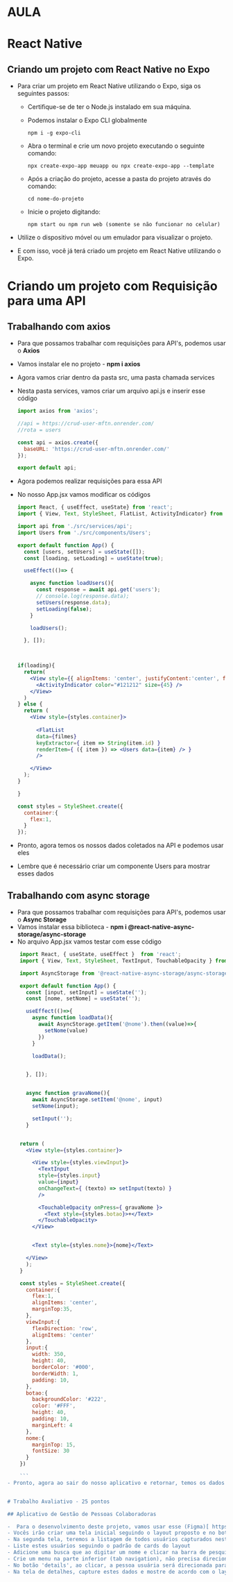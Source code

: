 # AULA

# React Native

## Criando um projeto com React Native no Expo

-  Para criar um projeto em React Native utilizando o Expo, siga os seguintes passos:
    -  Certifique-se de ter o Node.js instalado em sua máquina.
 
    -  Podemos instalar o Expo CLI globalmente

        ```
        npm i -g expo-cli
        ```
    -  Abra o terminal e crie um novo projeto executando o seguinte comando:
        
        ```
        npx create-expo-app meuapp ou npx create-expo-app --template
        ```
        
    -  Após a criação do projeto, acesse a pasta do projeto através do comando:
        
        ```
        cd nome-do-projeto
        ```
        
    -  Inicie o projeto digitando:
        
        ```
        npm start ou npm run web (somente se não funcionar no celular)
        ```
        
-  Utilize o dispositivo móvel ou um emulador para visualizar o projeto.
-  E com isso, você já terá criado um projeto em React Native utilizando o Expo.

# Criando um projeto com Requisição para uma API

## Trabalhando com axios
    
  - Para que possamos trabalhar com requisições para API's, podemos usar o **Axios**
  - Vamos instalar ele no projeto - **npm i axios**
  - Agora vamos criar dentro da pasta src, uma pasta chamada services
  - Nesta pasta services, vamos criar um arquivo api.js e inserir esse código
      
      ```jsx
      import axios from 'axios';

      //api = https://crud-user-mftn.onrender.com/
      //rota = users

      const api = axios.create({
        baseURL: 'https://crud-user-mftn.onrender.com/'
      });

      export default api;
      ```
      
  - Agora podemos realizar requisições para essa API
  - No nosso App.jsx vamos modificar os códigos

      ```jsx
      import React, { useEffect, useState} from 'react';
      import { View, Text, StyleSheet, FlatList, ActivityIndicator} from 'react-native';

      import api from './src/services/api';
      import Users from './src/components/Users';

      export default function App() {
        const [users, setUsers] = useState([]);
        const [loading, setLoading] = useState(true);

        useEffect(()=> {

          async function loadUsers(){
            const response = await api.get('users');
            // console.log(response.data);
            setUsers(response.data);
            setLoading(false);
          }

          loadUsers();

        }, []);
        


      if(loading){
        return(
          <View style={{ alignItems: 'center', justifyContent:'center', flex:1 }}>
            <ActivityIndicator color="#121212" size={45} />
          </View>
        )
      } else {
        return (
          <View style={styles.container}>
            
            <FlatList
            data={filmes}
            keyExtractor={ item => String(item.id) }
            renderItem={ ({ item }) => <Users data={item} /> }
            />
      
          </View>
        );
      } 

      }

      const styles = StyleSheet.create({
        container:{
          flex:1,
        }
      });

      ```
  - Pronto, agora temos os nossos dados coletados na API e podemos usar eles
  - Lembre que é necessário criar um componente Users para mostrar esses dados

## Trabalhando com async storage
    
  - Para que possamos trabalhar com requisições para API's, podemos usar o **Async Storage**
  - Vamos instalar essa biblioteca - **npm i @react-native-async-storage/async-storage**
  - No arquivo App.jsx vamos testar com esse código

  ```jsx
      import React, { useState, useEffect }  from 'react';
      import { View, Text, StyleSheet, TextInput, TouchableOpacity } from 'react-native';

      import AsyncStorage from '@react-native-async-storage/async-storage';

      export default function App() {
        const [input, setInput] = useState('');
        const [nome, setNome] = useState('');

        useEffect(()=>{
          async function loadData(){
            await AsyncStorage.getItem('@nome').then((value)=>{
              setNome(value)
            })
          }

          loadData();


        }, []);


        async function gravaNome(){
          await AsyncStorage.setItem('@nome', input)
          setNome(input);

          setInput('');
        }


      return (
        <View style={styles.container}>

          <View style={styles.viewInput}>
            <TextInput
            style={styles.input}
            value={input}
            onChangeText={ (texto) => setInput(texto) }
            />

            <TouchableOpacity onPress={ gravaNome }>
              <Text style={styles.botao}>+</Text>
            </TouchableOpacity>
          </View>


          <Text style={styles.nome}>{nome}</Text>

        </View>
        );
      }

      const styles = StyleSheet.create({
        container:{
          flex:1,
          alignItems: 'center',
          marginTop:35,
        },
        viewInput:{
          flexDirection: 'row',
          alignItems: 'center'
        },
        input:{
          width: 350,
          height: 40,
          borderColor: '#000',
          borderWidth: 1,
          padding: 10,
        },
        botao:{
          backgroundColor: '#222',
          color: '#FFF',
          height: 40,
          padding: 10,
          marginLeft: 4
        },
        nome:{
          marginTop: 15,
          fontSize: 30
        }
      })

      ```
  - Pronto, agora ao sair do nosso aplicativo e retornar, temos os dados salvos


# Trabalho Avaliativo - 25 pontos

## Aplicativo de Gestão de Pessoas Colaboradoras

  -  Para o desenvolvimento deste projeto, vamos usar esse (Figma)[ https://www.figma.com/file/XcoekGaK6gdC9pPmNvH7iJ/Manage-Your-Cards-(Community)?type=design&node-id=0%3A1&mode=design&t=oFMhQx8suZMkMZSs-1]
  - Vocês irão criar uma tela inicial seguindo o layout proposto e no botão "Get Started", a pessoa usuária deve ser direcionada para a segunda tela do Figma (use stack navigation)
  - Na segunda tela, teremos a listagem de todos usuários capturados nesta API - https://crud-user-mftn.onrender.com/users
  - Liste estes usuários seguindo o padrão de cards do layout
  - Adicione uma busca que ao digitar um nome e clicar na barra de pesquisa, ele mostre os resultados nos cards selecionados
  - Crie um menu na parte inferior (tab navigation), não precisa direcionar para nenhum lugar do aplicativo em específico 
  - No botão 'details', ao clicar, a pessoa usuária será direcionada para uma tela que mostra os detalhes daquela pessoa em específico, para isso, passe os dados dela via parâmetros da rota
  - Na tela de detalhes, capture estes dados e mostre de acordo com o layout. O botão 'return' vai direcionar de volta para a tela principal com todos usuários
 

  


